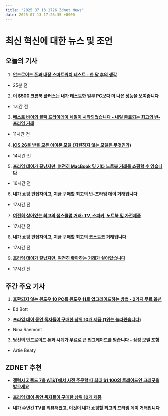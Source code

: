 ```yaml
---
title: "2025 07 13 1726 Zdnet News"
date: 2025-07-13 17:26:35 +0900
---
```


# 최신 혁신에 대한 뉴스 및 조언
## 오늘의 기사 

1. **[안드로이드 폰과 내장 스마트워치 테스트 - 한 달 후의 생각](https://www.zdnet.com/article/i-tested-an-android-phone-with-a-built-in-smartwatch-my-thoughts-after-a-month/)**
* 25분 전 

2. **[이 $500 크롬북 플러스는 내가 테스트한 일부 PC보다 더 나은 성능을 보여줍니다](https://www.zdnet.com/article/this-500-chromebook-plus-has-better-performance-than-some-pcs-ive-tested/)**
* 1시간 전 

3. **[베스트 바이의 블랙 프라이데이 세일이 시작되었습니다 - 내일 종료되는 최고의 반-프라임 거래](https://www.zdnet.com/article/best-best-buy-deals-2025-07-12/)**
* 11시간 전 

4. **[iOS 26을 받을 모든 아이폰 모델 (지원하지 않는 모델은 무엇인가)](https://www.zdnet.com/article/every-iphone-model-getting-ios-26-and-which-ones-dont-support-it/)**
* 14시간 전 

5. **[프라임 데이가 끝났지만, 여전히 MacBook 및 기타 노트북 거래를 쇼핑할 수 있습니다](https://www.zdnet.com/article/best-prime-day-laptop-deals-still-live-2025-07-12/)**
* 16시간 전 

6. **[내가 쇼핑 편집자이고, 지금 구매할 최고의 반-프라임 데이 거래입니다](https://www.zdnet.com/home-and-office/best-anti-prime-day-deals-still-available-2025-07-12/)**
* 17시간 전 

7. **[여전히 살아있는 최고의 샘스클럽 거래: TV, 스피커, 노트북 및 가전제품](https://www.zdnet.com/article/best-sams-club-deals-prime-day-still-available-7-12/)**
* 17시간 전 

8. **[내가 쇼핑 편집자이고, 지금 구매할 최고의 코스트코 거래입니다](https://www.zdnet.com/home-and-office/best-costco-deals-still-available-2025-07-12/)**
* 17시간 전 

9. **[프라임 데이가 끝났지만, 여전히 좋아하는 거래가 살아있습니다](https://www.zdnet.com/home-and-office/best-amazon-prime-day-deals-still-available-2025-07-12/)**
* 17시간 전

## 주간 주요 기사 

1. **[호환되지 않는 윈도우 10 PC를 윈도우 11로 업그레이드하는 방법 - 2가지 무료 옵션](https://www.zdnet.com/article/how-to-upgrade-an-incompatible-windows-10-pc-to-windows-11-2-free-options/)**
* Ed Bott 

2. **[프라임 데이 동안 독자들이 구매한 상위 10개 제품 (1위는 놀라웠습니다)](https://www.zdnet.com/article/the-top-10-products-our-readers-bought-for-prime-day-no-1-surprised-us/)**
* Nina Raemont 

3. **[당신의 안드로이드 폰과 시계가 무료로 큰 업그레이드를 받습니다 - 삼성 모델 포함](https://www.zdnet.com/article/your-android-phone-and-watch-are-getting-a-major-upgrade-for-free-samsung-models-included/)**
* Artie Beaty

## ZDNET 추천 
- **[갤럭시 Z 폴드 7을 AT&T에서 사전 주문할 때 최대 $1,100의 트레이드인 크레딧을 받으세요](https://www.zdnet.com/article/get-up-to-1100-trade-in-credit-when-you-preorder-the-galaxy-z-fold-7-at-at-t/)**

- **[프라임 데이 동안 독자들이 구매한 상위 10개 제품](https://www.zdnet.com/article/the-top-10-products-our-readers-bought-for-amazon-prime-day/)**
  
- **[내가 수년간 TV를 리뷰해왔고, 이것이 내가 쇼핑할 최고의 프라임 데이 거래입니다](https://www.zdnet.com/home-and-office/home-entertainment/best-prime-day-tv-deals-2025-07-11/)**